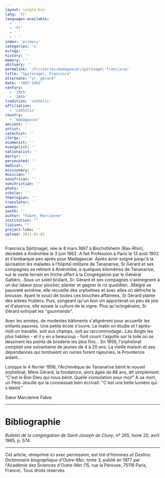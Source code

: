 ```yaml
---
layout: single-bio
lang: 'fr'
languages-available:
  - ' '
  - 'fr'
  - ' '
  - ' '
index: 'primary'
categories: 's'
eulogy: ''
history: ''
memory: ''
obituary: ''
permalink: '/fr/stories/madagascar/spitznagel-francisca/'
title: "Spitznagel, Francisca"
alternate: "sr. gérard"
date: '1867-1962'
century:
  - '19th'
  - '20th'
tradition: 'catholic'
affiliation:
  - 'catholic'
country:
  - 'madagascar'
ancient: ''
artist: ''
catechist: ''
clergy: ''
ecumenist: ''
evangelist: ''
nationalist: ''
martyr: ''
persecuted: ''
medical: ''
missionary: ''
musician: ''
nonafrican: ''
nonchristian: ''
photo: ''
scholar: ''
theologian: ''
translator: ''
women: ''
youth: ''
author: "Fabre, Marcienne"
institution: ""
liaison: ""
project-luke: ''
upload: 2011-01-01
---
```




Francisca Spitznagel, née le 8 mars 1867 à Bischofsheim (Bas-Rhin), décédée à Androhibe le 3 juin 1962. A fait Profession à Paris le 13 août 1902 et s'embarque peu après pour Madagascar. Après avoir soigné jusqu'à la laïcisation les malades à l'hôpital militaire de Tananarive, Sr Gérard et ses compagnes se retirent à Androhibe, à quelques kilomètres de Tananarive, sur le vaste terrain en friche offert à la Congrégation par le Général Galliéni...Sous un soleil brûlant, Sr. Gérard et ses compagnes s'astreignent à un dur labeur pour piocher, planter et gagner le riz quotidien…Malgré se pauvreté extrême, elle recueille des orphelines et avec elles on défriche la brousse. Ayant le souci de toutes ces bouches affamées, Sr Gérard plante des arbres fruitiers. Puis, songeant qu'un bon vin apporterait un peu de joie et d'aisance, elle essaie la culture de la vigne. Plus qu'octogénaire, Sr Gérard extirpait les "gourmands".

Avec les années, de modestes bâtiments s'alignèrent pour accueillir les enfants pauvres. Une petite école s'ouvre. Le matin on étudie et l'après-midi on travaille, soit aux champs, soit au raccommodage…Les doigts les plus habiles - et il y en a beaucoup - font courir l'aiguille sur la toile où se dessinent les points de broderie les plus fins… En 1956, l'orphelinat comptait une soixantaine de jeunes de 4 à 20 ans. La vieille maison et ses dépendances qui tombaient en ruines furent rajeunies, la Providence aidant...

Lorsque le 4 février 1956, l'Archevêque de Tananarive bénit le nouvel orphelinat, Mère Gérard, la fondatrice, alors âgée de 88 ans, dit simplement: "C'est le Bon Dieu qui nous bénit. Quelle consolation pour moi!" A sa mort, un Père Jésuite qui la connaissait bien écrivait: "C'est une belle lumière qui s'éteint."

Sœur Marcienne Fabre

---

# Bibliographie

*Bulletin de la congrégation de Saint-Joseph de Cluny*, nº 265, tome 20, avril 1965, p. 574.

---

Cet article, réimprîmé ici avec permission, est tiré d'*Hommes et Destins: Dictionnaire biographique d'Outre-Mer*, tome 3, publié en 1977 par l'Académie des Sciences d'Outre-Mer (15, rue la Pérouse, 75116 Paris, France). Tous droits réservés.